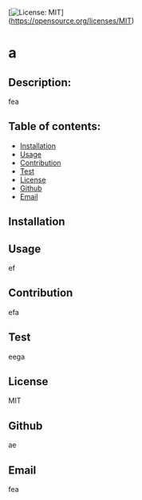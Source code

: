 [![License: MIT](https://img.shields.io/badge/License-MIT-yellow.svg)]<br />(https://opensource.org/licenses/MIT)
  
  # a
  
  ## Description:
  fea
  
  ## Table of contents:
  - [Installation](#installation)
  - [Usage](#usage)
  - [Contribution](#contribution)
  - [Test](#test)
  - [License](#license)
  - [Github](#github)
  - [Email](#email)

  ## Installation
  

  ## Usage
  ef

  ## Contribution
  efa

  ## Test
  eega

  ## License
  MIT

  ## Github
  ae

  ## Email
  fea

